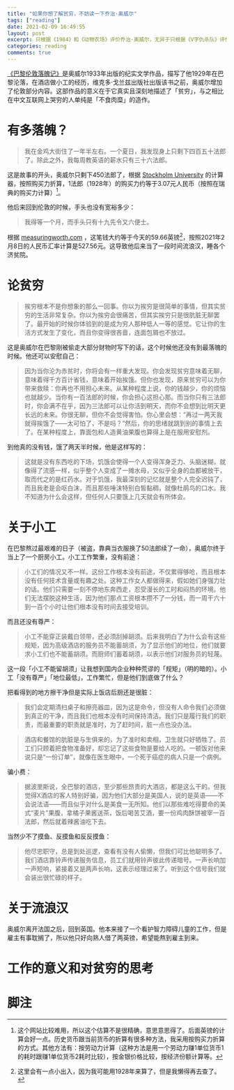 ```yaml
---
title: "如果你想了解贫穷，不妨读一下乔治·奥威尔"
tags: ["reading"]
date: 2021-02-09 16:49:55
layout: post
excerpt: 只根据《1984》和《动物农场》评价乔治·奥威尔，无异于只根据《V字仇杀队》评价阿兰·摩尔。《巴黎伦敦落魄记》是我见过描写贫穷最优秀的作品之一。
categories: reading
comments: true
---
```


[《巴黎伦敦落魄记》](https://book.douban.com/subject/27050197/)是奥威尔1933年出版的纪实文学作品，描写了他1929年在巴黎沦落，在酒店做小工的经历，维克多·戈兰兹出版社出版该书之前，奥威尔增加了伦敦部分内容。这部作品的意义在于它真实且深刻地描述了「贫穷」，与之相比在中文互联网上哭穷的人单纯是「不食肉糜」的造作。

# 有多落魄？ #

> 我在金鸡大街住了一年半左右。一个夏日，我发现身上只剩下四百五十法郎了。除此之外，我每周教英语的薪水只有三十六法郎。

这是故事的开头，奥威尔只剩下450法郎了，根据 [Stockholm University](https://www.historicalstatistics.org/Currencyconverter.html) 的计算器，按照购买力折算，1法郎（1928年）的购买力约等于3.07元人民币（按照在瑞典的购买力计算）[^1]。

他后来回到伦敦的时候，手头也没有宽裕多少：

> 我得等一个月，而手头只有十九先令又六便士。

根据 [measuringworth.com](https://www.measuringworth.com/calculators/ppoweruk/) ，这笔钱大约等于今天的59.66英镑[^2]，按照2021年2月8日的人民币汇率计算是527.56元。这导致他后来当了一段时间流浪汉，睡各个济贫院。

# 论贫穷 #

> 挨穷根本不是你想象的那么一回事。你以为挨穷是很简单的事情，但其实贫穷的生活非常复杂。你以为挨穷会很痛苦，但其实挨穷只是很肮脏无聊罢了。最开始的时候你体验到的是成为穷人那种低人一等的感觉。它让你的生活方式发生了变化，而且你变得很吝啬，连面包屑也不放过。

这是奥威尔在巴黎刚被偷走大部分财物时写下的话，这个时候他还没有到最落魄的时候。他还可以安慰自己：

> 因为当你沦为赤贫时，你将会有一样重大发现。你会发现贫穷意味着无聊，意味着得千方百计省钱，意味着开始挨饿。但你也发现，原来贫穷可以为你带来救赎：你再也不用担心未来。从某种程度上说，你的钱越少，你的烦恼也就越少。当你有一百法郎的时候，你会担心这担心那。而当你只有三法郎时，你会满不在乎，因为三法郎可以让你活到明天，而你不会想到比明天更长远的未来。你很无聊，但你不会觉得害怕。你心里会想：“再过一两天我就得挨饿了——太可怕了，不是吗？”然后，你的思绪就跳到别的事情上去了。在某种程度上，靠面包和人造黄油果腹也算得上是在服用安慰剂。

到他真的没有钱，饿了两天半时候，他是这样写的：

> 这就是没有东西吃的下场，饥饿会使得一个人变得浑身乏力、头脑迷糊，就像得了流感一样，似乎整个人变成了一摊水母，又似乎全身的血都被放干，取而代之的是红药水。对于饥饿，我最深刻的记忆就是整个人完全迟钝了，而且我老是会呕白沫，而且那些唾沫特别白皙黏稠，就像杜鹃鸟的口水。我不知道为什么会这样，但任何人只要饿上几天就会有所体会。

# 关于小工 #

在巴黎熬过最艰难的日子（被盗，靠典当衣服换了50法郎续了一命），奥威尔终于当上了一个厨房小工。小工工作繁重，没有前途：

> 小工们的情况又不一样。这份工作根本没有前途，不仅累得够呛，而且根本没有任何技术含量或有趣之处。这种工作女人都做得来，假如她们身强力壮的话。他们只需要一刻不停地东奔西走，忍受漫长的工时和闷热的环境。他们无法摆脱这种生活，因为他们那点工资根本攒不了一分钱，而一周干六十到一百个小时让他们根本没有时间去接受培训。

而且还没有尊严：

> 小工不能穿正装戴白领带，还必须刮掉胡须。后来我明白了为什么会有这些规矩，因为高级酒店的服务员不能蓄胡须，为了显示他们的地位，他们就要求小工们也不能蓄胡须。而厨师们蓄着胡须，以表示他们对服务员的轻蔑。

这一段「小工不能留胡须」让我想到国内企业种种荒谬的「规矩」（明的暗的）。小工「没有尊严」「地位最低」，工作繁忙，但是他们到底做了什么？

把看得到的地方擦干净但是实际上饭店后厨还是很脏：

> 我们会定期清扫桌子和擦亮器皿，因为这是命令，但没有人命令我们必须做到真正的干净，而且我们也根本没有时间保持清洁。我们只是履行我们的职责，而最重要的职责就是准时，为了赶时间，脏一点也没办法。

> 酒店和餐馆的肮脏是与生俱来的，为了准时和卖相，卫生就只好牺牲了。员工们只顾着把食物准备好，却忘记了这些食物是要给人吃的。一顿饭对他来说只是“一份订单”，就像在医生眼中，一个死于癌症的病人只是一个病例。

骗小费：

> 据波里斯说，全巴黎的酒店，至少那些昂贵的大酒店，都是这么干的。但我觉得X酒店的客人特别好骗，因为他们大部分是美国人，说的是英语——不会说法语——而且似乎对什么是美食一无所知。他们以那些难吃得要命的美式“麦片”果腹，拿橘子果酱送茶，饭后喝苦艾酒，要一份鸡肉酥饼被宰一百法郎，然后就着辣酱油吃下去。

当然少不了摸鱼、反摸鱼和反反摸鱼：

> 他尽忠职守，总是到处巡逻，查看有没有人偷懒，但我们可比他聪明多了。我们酒店靠铃声传递服务信息，员工们就用铃声彼此传递暗号。一声长响加一声短响，紧接着又是两声长响，这表示经理过来了。听到这个信号我们就会装出很忙碌的样子。

# 关于流浪汉 #

奥威尔离开法国之后，回到英国。他本来接了一个看护智力障碍儿童的工作，但是雇主有事耽搁了，所以他只好向熟人借了两英镑，希望能熬到雇主到来。

# 工作的意义和对贫穷的思考 #

# 脚注 #

[^1]: 这个网站比较难用，所以这个估算不是很精确，意思意思得了。后面英镑的计算会好一点。历史货币跟当前货币的折算有很多种方法，我采用按购买力折算的方式。其他方法有：按劳动力计算（这种方法是用一个劳动力赚1单位货币1的耗时跟赚1单位货币2耗时比较），按金银价格比较，按经济份额计算等。

[^2]: 这里会有一点小出入，因为我可能用1928年来算了，但是我懒得再去查了。
